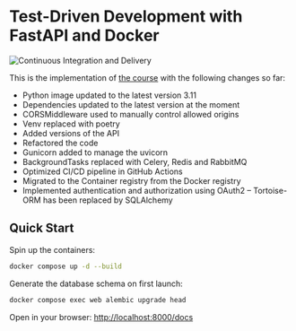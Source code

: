 # Test-Driven Development with FastAPI and Docker

![Continuous Integration and Delivery](https://github.com/spyker77/fastapi-tdd-docker/workflows/Continuous%20Integration%20and%20Delivery/badge.svg?branch=main)

This is the implementation of [the course](https://testdriven.io/courses/tdd-fastapi/) with the following changes so far:

- Python image updated to the latest version 3.11
- Dependencies updated to the latest version at the moment
- CORSMiddleware used to manually control allowed origins
- Venv replaced with poetry
- Added versions of the API
- Refactored the code
- Gunicorn added to manage the uvicorn
- BackgroundTasks replaced with Celery, Redis and RabbitMQ
- Optimized CI/CD pipeline in GitHub Actions
- Migrated to the Container registry from the Docker registry
- Implemented authentication and authorization using OAuth2
– Tortoise-ORM has been replaced by SQLAlchemy

## Quick Start

Spin up the containers:

```bash
docker compose up -d --build
```

Generate the database schema on first launch:

```bash
docker compose exec web alembic upgrade head
```

Open in your browser: <http://localhost:8000/docs>
